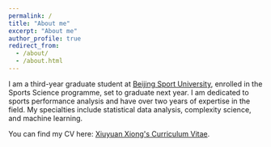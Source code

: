 ```yaml
---
permalink: /
title: "About me"
excerpt: "About me"
author_profile: true
redirect_from: 
  - /about/
  - /about.html
---
```


I am a third-year graduate student at [Beijing Sport University](https://www.bsu.edu.cn/), enrolled in the Sports Science programme, set to graduate next year. I am dedicated to sports performance analysis and have over two years of expertise in the field. My specialties include statistical data analysis, complexity science, and machine learning.

You can find my CV here: [Xiuyuan Xiong's Curriculum Vitae](XiuyuanXiong.github.io//_pages/curriculum_vitae(7).pdf).


